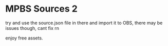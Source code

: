 # MPBS Sources 2
 
try and use the source.json file in there and import it to OBS, there may be issues though, cant fix rn

enjoy free assets.